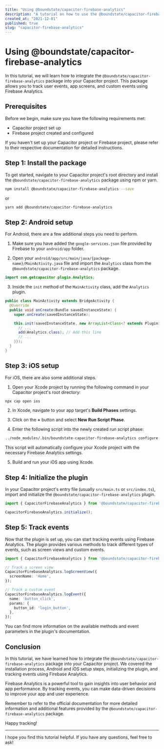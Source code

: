 ```yaml
---
title: "Using @boundstate/capacitor-firebase-analytics"
description: "A tutorial on how to use the @boundstate/capacitor-firebase-analytics package in your Capacitor projects."
created_at: "2021-12-01"
published: true
slug: "capacitor-firebase-analytics"
---
```


# Using @boundstate/capacitor-firebase-analytics

In this tutorial, we will learn how to integrate the `@boundstate/capacitor-firebase-analytics` package into your Capacitor project. This package allows you to track user events, app screens, and custom events using Firebase Analytics.

## Prerequisites

Before we begin, make sure you have the following requirements met:

- Capacitor project set up
- Firebase project created and configured

If you haven't set up your Capacitor project or Firebase project, please refer to their respective documentation for detailed instructions.

## Step 1: Install the package

To get started, navigate to your Capacitor project's root directory and install the `@boundstate/capacitor-firebase-analytics` package using npm or yarn.

```bash
npm install @boundstate/capacitor-firebase-analytics --save
```

or

```bash
yarn add @boundstate/capacitor-firebase-analytics
```

## Step 2: Android setup

For Android, there are a few additional steps you need to perform.

1. Make sure you have added the `google-services.json` file provided by Firebase to your `android/app` folder.

2. Open your `android/app/src/main/java/{package-name}/MainActivity.java` file and import the `Analytics` class from the `@boundstate/capacitor-firebase-analytics` package.

```java
import com.getcapacitor.plugin.Analytics;
```

3. Inside the `init` method of the `MainActivity` class, add the `Analytics` plugin.

```java
public class MainActivity extends BridgeActivity {
  @Override
  public void onCreate(Bundle savedInstanceState) {
    super.onCreate(savedInstanceState);

    this.init(savedInstanceState, new ArrayList<Class<? extends Plugin>>() {{
      // ...
      add(Analytics.class); // Add this line
      // ...
    }});
  }
}
```

## Step 3: iOS setup

For iOS, there are also some additional steps.

1. Open your Xcode project by running the following command in your Capacitor project's root directory:

```bash
npx cap open ios
```

2. In Xcode, navigate to your app target's **Build Phases** settings.

3. Click on the **+** button and select **New Run Script Phase**.

4. Enter the following script into the newly created run script phase:

```bash
../node_modules/.bin/boundstate-capacitor-firebase-analytics configure
```

This script will automatically configure your Xcode project with the necessary Firebase Analytics settings.

5. Build and run your iOS app using Xcode.

## Step 4: Initialize the plugin

In your Capacitor project's entry file (usually `src/main.ts` or `src/index.ts`), import and initialize the `@boundstate/capacitor-firebase-analytics` plugin.

```typescript
import { CapacitorFirebaseAnalytics } from '@boundstate/capacitor-firebase-analytics';

CapacitorFirebaseAnalytics.initialize();
```

## Step 5: Track events

Now that the plugin is set up, you can start tracking events using Firebase Analytics. The plugin provides various methods to track different types of events, such as screen views and custom events.

```typescript
import { CapacitorFirebaseAnalytics } from '@boundstate/capacitor-firebase-analytics';

// Track a screen view
CapacitorFirebaseAnalytics.logScreenView({
  screenName: 'Home',
});

// Track a custom event
CapacitorFirebaseAnalytics.logEvent({
  name: 'button_click',
  params: {
    button_id: 'login_button',
  },
});
```

You can find more information on the available methods and event parameters in the plugin's documentation.

## Conclusion

In this tutorial, we have learned how to integrate the `@boundstate/capacitor-firebase-analytics` package into your Capacitor project. We covered the installation process, Android and iOS setup steps, initializing the plugin, and tracking events using Firebase Analytics.

Firebase Analytics is a powerful tool to gain insights into user behavior and app performance. By tracking events, you can make data-driven decisions to improve your app and user experience.

Remember to refer to the official documentation for more detailed information and additional features provided by the `@boundstate/capacitor-firebase-analytics` package.

Happy tracking!

---

I hope you find this tutorial helpful. If you have any questions, feel free to ask!